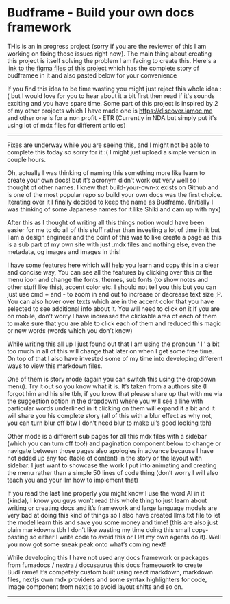 # Budframe - Build your own docs framework

THis is an in progress project (sorry if you are the reviewer of this I am working on fixing those issues right now). The main thing about creating this project is itself solving the problem I am facing to create this. Here's a [link to the figma files of this project](https://www.figma.com/design/1NNuKxR20hdiExSMsuK5Da/Budframe?node-id=0-1&t=7AXg6oZZjKTsi3jy-1) which has the complete story of budframee in it and also pasted below for your convenience

If you find this idea to be time wasting you might just reject this whole idea : ( but I would love for you to hear about it a bit first then read if it's sounds exciting and you have spare time. Some part of this project is inspired by 2 of my other projects which I have made one is https://discover.iamoc.me and other one is for a non profit - ETR (Currently in NDA but simply put it's using lot of mdx files for different articles)    

--- 
Fixes are underway while you are seeing this, and I might not be able to complete this today so sorry for it :( I might just upload a simple version in couple hours. 


Oh, actually I was thinking of naming this something more like learn to create your own docs! but it’s acronym didn’t work out very well so I thought of other names. I knew that build-your-own-x exists on Github and is one of the most popular repo so build your own docs was the first choice. Iterating over it I finally decided to keep the name as Budframe.  (Initially I was thinking of some Japanese names for it like Shiki and cam up with nyx)


After this as I thought of writing all this things notion would have been easier for me to do all of this stuff rather than investing a lot of time in it but I am a design engineer and the point of this was to like create a page as this is a sub part of my own site with just .mdx files and nothing else, even the metadata, og images and images in this! 

I have some features here which will help you learn and copy this in a clear and concise way, You can see all the features by clicking over this or the menu icon and change the fonts, themes, sub fonts (to show notes and other stuff like this), accent color etc. I should not tell you this but you can just use cmd + and - to zoom in and out to increase or decrease text size ;P. You can also hover over texts which are in the accent color that you have selected to see additional info about it. You will need to click on it if you are on mobile, don’t worry I have increased the clickable area of each of them to make sure that you are able to click each of them and reduced this magic or new words (words which you don’t know) 

While writing this all up I just found out that I am using the pronoun ‘ I ’ a bit too much in all of this will change that later on when I get some free time. On top of that I also have invested some of my time into developing different ways to view this markdown files.  

One of them is story mode (again you can switch this using the dropdown menu). Try it out so you know what it is. It’s taken from a authors site (I forgot him and his site tbh, if you know that please share up that with me via the suggestion option in the dropdown) where you will see a line with particular words underlined in it clicking on them will expand it a bit and it will share you his complete story (all of this with a blur effect as why not, you can turn blur off btw I don’t need blur to make ui’s good looking tbh) 

Other mode is a different sub pages for all this mdx files with a sidebar (which you can turn off too!) and pagination component below to change or navigate between those pages also apologies in advance because I have not added up any toc (table of content) in the story or the layout with sidebar. I just want to showcase the work I put into animating and creating the menu rather than a simple 50 lines of code thing (don’t worry I will also teach you and your llm how to implement that)

If you read the last line properly you might know I use the word AI in it (kinda), I know you guys won’t read this whole thing to just learn about writing or creating docs and it’s framework and large language models are very bad at doing this kind of things so I also have created llms.txt file to let the model learn this and save you some money and time!  (this are also just plain markdowns tbh I don’t like wasting my time doing this small copy-pasting so either I write code to avoid this or I let my own agents do it). Well you now got some sneak peak onto what’s coming next! 

While developing this I have not used any docs framework or packages from fumadocs / nextra / docusaurus this docs frameowork to create BudFrame! It’s competely custom built using react markdown, markdown files, nextjs own mdx providers and some syntax highlighters for code, Image component from nextjs to avoid layout shifts and so on.

--- 
